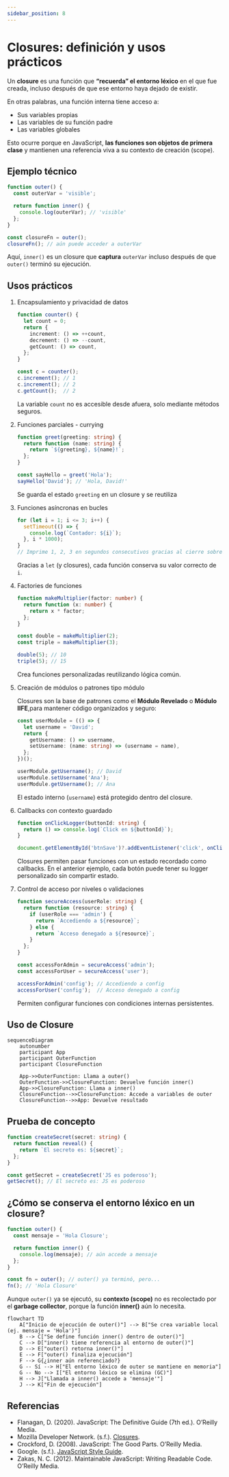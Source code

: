 ```yaml
---
sidebar_position: 8
---
```


# Closures: definición y usos prácticos

Un **closure** es una función que **“recuerda” el entorno léxico** en el que fue creada, incluso después de que ese entorno haya dejado de existir.

En otras palabras, una función interna tiene acceso a:

- Sus variables propias
- Las variables de su función padre
- Las variables globales

Esto ocurre porque en JavaScript, **las funciones son objetos de primera clase** y mantienen una referencia viva a su contexto de creación (scope).

## Ejemplo técnico

```ts showLineNumbers
function outer() {
  const outerVar = 'visible';

  return function inner() {
    console.log(outerVar); // 'visible'
  };
}

const closureFn = outer();
closureFn(); // aún puede acceder a outerVar
```

Aquí, `inner()` es un closure que **captura** `outerVar` incluso después de que `outer()` terminó su ejecución.

## Usos prácticos

1. Encapsulamiento y privacidad de datos

   ```ts showLineNumbers
   function counter() {
     let count = 0;
     return {
       increment: () => ++count,
       decrement: () => --count,
       getCount: () => count,
     };
   }

   const c = counter();
   c.increment(); // 1
   c.increment(); // 2
   c.getCount();  // 2
   ```

   La variable `count` no es accesible desde afuera, solo mediante métodos seguros.

2. Funciones parciales - currying

   ```ts showLineNumbers
   function greet(greeting: string) {
     return function (name: string) {
       return `${greeting}, ${name}!`;
     };
   }

   const sayHello = greet('Hola');
   sayHello('David'); // 'Hola, David!'
   ```

   Se guarda el estado `greeting` en un closure y se reutiliza

3. Funciones asíncronas en bucles

   ```ts showLineNumbers
   for (let i = 1; i <= 3; i++) {
     setTimeout(() => {
       console.log(`Contador: ${i}`);
     }, i * 1000);
   }
   // Imprime 1, 2, 3 en segundos consecutivos gracias al cierre sobre `i`
   ```

   Gracias a `let` (y closures), cada función conserva su valor correcto de `i`.

4. Factories de funciones

   ```ts showLineNumbers
   function makeMultiplier(factor: number) {
     return function (x: number) {
       return x * factor;
     };
   }

   const double = makeMultiplier(2);
   const triple = makeMultiplier(3);

   double(5); // 10
   triple(5); // 15
   ```

   Crea funciones personalizadas reutilizando lógica común.

5. Creación de módulos o patrones tipo módulo

   Closures son la base de patrones como el **Módulo Revelado** o **Módulo IIFE**,para mantener código organizados y seguro:

   ```ts showLineNumbers
   const userModule = (() => {
     let username = 'David';
     return {
       getUsername: () => username,
       setUsername: (name: string) => (username = name),
     };
   })();

   userModule.getUsername(); // David
   userModule.setUsername('Ana');
   userModule.getUsername(); // Ana
   ```

   El estado interno (`username`) está protegido dentro del closure.

6. Callbacks con contexto guardado

   ```ts showLineNumbers
   function onClickLogger(buttonId: string) {
     return () => console.log(`Click en ${buttonId}`);
   }

   document.getElementById('btnSave')?.addEventListener('click', onClickLogger('Guardar'));
   ```

   Closures permiten pasar funciones con un estado recordado como callbacks. En el anterior ejemplo, cada botón puede tener su logger personalizado sin compartir estado.

7. Control de acceso por niveles o validaciones

   ```ts showLineNumbers
   function secureAccess(userRole: string) {
     return function (resource: string) {
       if (userRole === 'admin') {
         return `Accediendo a ${resource}`;
       } else {
         return `Acceso denegado a ${resource}`;
       }
     };
   }

   const accessForAdmin = secureAccess('admin');
   const accessForUser = secureAccess('user');

   accessForAdmin('config'); // Accediendo a config
   accessForUser('config');  // Acceso denegado a config
   ```

   Permiten configurar funciones con condiciones internas persistentes.

## Uso de Closure

```mermaid
sequenceDiagram
    autonumber
    participant App
    participant OuterFunction
    participant ClosureFunction

    App->>OuterFunction: Llama a outer()
    OuterFunction->>ClosureFunction: Devuelve función inner()
    App->>ClosureFunction: Llama a inner()
    ClosureFunction-->>ClosureFunction: Accede a variables de outer
    ClosureFunction-->>App: Devuelve resultado
```

## Prueba de concepto

```ts showLineNumbers
function createSecret(secret: string) {
  return function reveal() {
    return `El secreto es: ${secret}`;
  };
}

const getSecret = createSecret('JS es poderoso');
getSecret(); // El secreto es: JS es poderoso
```

## ¿Cómo se conserva el entorno léxico en un closure?

```ts showLineNumbers
function outer() {
  const mensaje = 'Hola Closure';

  return function inner() {
    console.log(mensaje); // aún accede a mensaje
  };
}

const fn = outer(); // outer() ya terminó, pero...
fn(); // 'Hola Closure'
```

Aunque `outer()` ya se ejecutó, su **contexto (scope)** no es recolectado por el **garbage collector**, porque la función **inner()** aún lo necesita.

```mermaid
flowchart TD
    A["Inicio de ejecución de outer()"] --> B["Se crea variable local (ej. mensaje = 'Hola')"]
    B --> C["Se define función inner() dentro de outer()"]
    C --> D["inner() tiene referencia al entorno de outer()"]
    D --> E["outer() retorna inner()"]
    E --> F["outer() finaliza ejecución"]
    F --> G{¿inner aún referenciado?}
    G -- Sí --> H["El entorno léxico de outer se mantiene en memoria"]
    G -- No --> I["El entorno léxico se elimina (GC)"]
    H --> J["Llamada a inner() accede a 'mensaje'"]
    J --> K["Fin de ejecución"]
```

## Referencias

- Flanagan, D. (2020). JavaScript: The Definitive Guide (7th ed.). O’Reilly Media.
- Mozilla Developer Network. (s.f.). [Closures](https://developer.mozilla.org/en-US/docs/Web/JavaScript/Closures).
- Crockford, D. (2008). JavaScript: The Good Parts. O’Reilly Media.
- Google. (s.f.). [JavaScript Style Guide](https://google.github.io/styleguide/jsguide.html).
- Zakas, N. C. (2012). Maintainable JavaScript: Writing Readable Code. O’Reilly Media.
